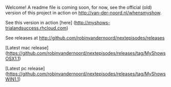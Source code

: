 Welcome! A readme file is coming soon, for now, see the official (old) version of this project in action on http://van-der-noord.nl/whensmyshow.

See this version in action [here] (http://myshows-trialandsuccess.rhcloud.com)

See releases at http://github.com/robinvandernoord/nextepisodes/releases

[Latest mac release] (https://github.com/robinvandernoord/nextepisodes/releases/tag/MyShowsOSX1.1)

[Latest pc release] (https://github.com/robinvandernoord/nextepisodes/releases/tag/MyShowsWIN1.1)
